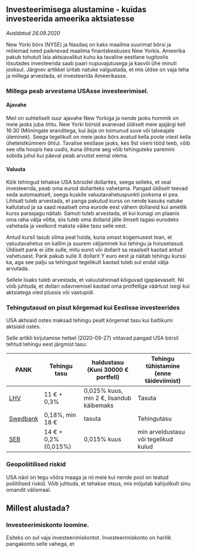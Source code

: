 ## Investeerimisega alustamine - kuidas investeerida ameerika aktsiatesse
_Avaldatud 26.09.2020_

New Yorki börs (NYSE) ja Nasdaq on kaks maailma suurimat börsi ja mõlemad need paiknevad maailma finantskeskuses New Yorkis.
Ameerika pakub tohutult laia aktsiavalikut kuhu ka tavaline eestlane tugitoolis lõsutades investeerida saab paari nupuvajutusega
ja kasvõi ühe minuti jooksul. Järgnev artikkel üritab natuke valgustada, et mis üldse on vaja teha ja millega arvestada, 
et investeerida Ameerikasse.
   

### Millega peab arvestama USAsse investeerimisel.

#### Ajavahe

Meil on suhteliselt suur ajavahe New Yorkiga ja nende jaoks hommik on meie jaoks juba õhtu.
New Yorki börsid avanevad üldiselt meie ajajärgi kell 16:30 (Mõningate eranditega, kui äsja on toimunud suve või talveajale üleminek).
Seega tegelikult on meie jaoks börs avatud kella poole viiest kella üheteistkümneni õhtul. Tavalise eestlase jaoks,
kes 9st viieni tööd teeb, võib see olla hoopis hea uudis, kuna õhtune aeg võib tehinguteks paremini sobida juhul kui päeval peab
arvutist eemal olema.  

#### Valuuta

Kõik tehingud tehakse USA börsidel dollarites, seega selleks, et seal investeerida, peab oma eurod dollariteks vahetama.
Pangad üldiselt teevad seda automaatselt, seega kuskile valuutavahetuspunkti jooksma ei pea. Lihtsalt tuleb arvestada,
et panga pakutud kurss on nende kasuks natuke kallutatud ja sa saad reaalselt oma eurode eest vähem dollareid kui 
ametlik kurss parasjagu näitab. Samuti tuleb arvestada, et kui kunagi on plaanis oma raha välja võtta, siis tuleb
oma dollarid jälle ilmselt tagasi eurodeks vahetada ja veelkord maksta väike tasu selle eest.

Antud kursil tasub silma peal hoida, kuna omast kogemusest tean, et valuutavahetus on kallim ja suurem väljaminek kui 
tehingu ja hoiusetasud. Üldiselt pank ei ütle sulle, mitu eurot või dollarit sa reaalselt kaotad antud vahetusest.
Pank pakub sulle X dollarit Y euro eest ja näitab tehingu kurssi ka, aga see palju sa tehingust tegelikult kaotad 
tuleb sul endal välja arvutada.

Sellele lisaks tuleb arvestada, et valuutahinnad kõiguvad igapäevaselt. Nii võib juhtuda, et dollari odavnemisel
kaotad oma protfelliga väärtust isegi kui aktsiatega oled plussis või vastupidi. 

### Tehingutasud on pisut kõrgemad kui Eestisse investeerides

USA aktsiaid ostes maksad tehingu pealt kõrgemat tasu kui baltikumi aktsiaid ostes.

Selle artikli kirjutamise hetkel (2020-09-27) võtavad pangad USA börsil tehtud tehingu eest järgmist tasu: 

| PANK | Tehingu tasu | haldustasu (Kuni 30000 € portfell)  | Tehingu tühistamine (enne täideviimist) |
| ---- | ------------ | ----------- | ---------- |
| [LHV](https://www.lhv.ee/et/hinnakiri)                                         | 11 € + 0,3%     | 0,025% kuus, min 2 €, lisandub käibemaks | Tasuta |
| [Swedbank](https://www.swedbank.ee/private/home/more/pricesrates?language=EST) | 0,18%, min 18 € | tasuta                                   | Tehingutasu |
| [SEB](https://www.seb.ee/hinnakiri)                                            | 14 € + 0,2% (0,015%) | 0,015% kuus                         | min arveldustasu või tegelikud kulud |

### Geopoliitilised riskid

USA näol on tegu võõra maaga ja nii meie kui nende pool on teatud poliitilised riskid. Võib juhtuda, et tehakse otsus, 
mis mõjutab kahjulikult sinu omandit välismaal.   

## Millest alustada?

### Investeerimiskonto loomine.

Esiteks on sul vaja investeerimiskontot. Investeerimiskonto on harilik pangakonto selle vahega, et  